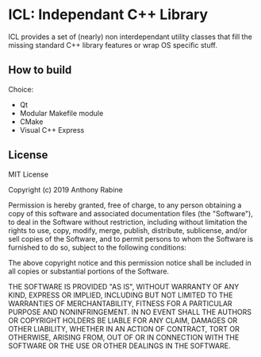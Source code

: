 # ICL: Independant C++ Library

ICL provides a set of (nearly) non interdependant utility classes that fill the missing standard C++ library features or wrap OS specific stuff.

## How to build

Choice:
  * Qt
  * Modular Makefile module
  * CMake
  * Visual C++ Express
  

## License

MIT License

Copyright (c) 2019 Anthony Rabine

Permission is hereby granted, free of charge, to any person obtaining a copy
of this software and associated documentation files (the "Software"), to deal
in the Software without restriction, including without limitation the rights
to use, copy, modify, merge, publish, distribute, sublicense, and/or sell
copies of the Software, and to permit persons to whom the Software is
furnished to do so, subject to the following conditions:

The above copyright notice and this permission notice shall be included in all
copies or substantial portions of the Software.

THE SOFTWARE IS PROVIDED "AS IS", WITHOUT WARRANTY OF ANY KIND, EXPRESS OR
IMPLIED, INCLUDING BUT NOT LIMITED TO THE WARRANTIES OF MERCHANTABILITY,
FITNESS FOR A PARTICULAR PURPOSE AND NONINFRINGEMENT. IN NO EVENT SHALL THE
AUTHORS OR COPYRIGHT HOLDERS BE LIABLE FOR ANY CLAIM, DAMAGES OR OTHER
LIABILITY, WHETHER IN AN ACTION OF CONTRACT, TORT OR OTHERWISE, ARISING FROM,
OUT OF OR IN CONNECTION WITH THE SOFTWARE OR THE USE OR OTHER DEALINGS IN THE
SOFTWARE.

